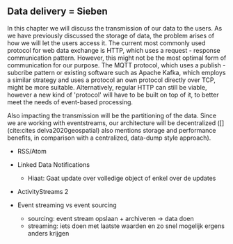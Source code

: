 ## Data delivery = Sieben
In this chapter we will discuss the transmission of our data to the users. As we have previously discussed the storage of data, the problem arises of how we will let the users access it. The current most commonly used protocol for web data exchange is HTTP, which uses a request - response communication pattern. However, this might not be the most optimal form of communication for our purpose. The MQTT protocol, which uses a publish - subcribe pattern or existing software such as Apache Kafka, which employs a similar strategy and uses a protocol an own protocol directly over TCP, might be more suitable. Alternatively, regular HTTP can still be viable, however a new kind of 'protocol' will have to be built on top of it, to better meet the needs of event-based processing.

Also impacting the transmission will be the partitioning of the data. Since we are working with eventstreams, our architecture will be decentralized ([](cite:cites delva2020geospatial) also mentions storage and performance benefits, in comparison with a centralized, data-dump style approach).

- RSS/Atom
- Linked Data Notifications
    - Hiaat: Gaat update over volledige object of enkel over de updates
- ActivityStreams 2

- Event streaming vs event sourcing
    - sourcing: event stream opslaan + archiveren -> data doen
    - streaming: iets doen met laatste waarden en zo snel mogelijk ergens anders krijgen
    